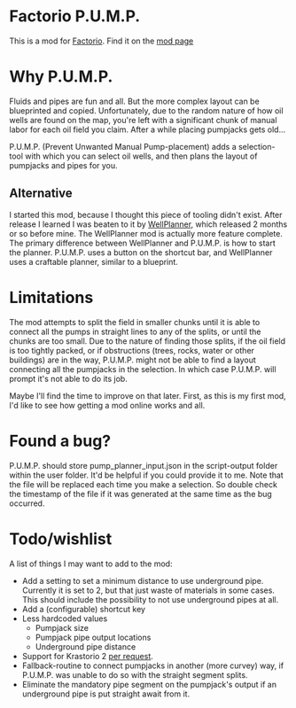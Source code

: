 # Factorio P.U.M.P.
This is a mod for [Factorio](https://factorio.com/).
Find it on the [mod page](https://mods.factorio.com/mod/pump)

# Why P.U.M.P.
Fluids and pipes are fun and all. But the more complex layout can be blueprinted and copied. Unfortunately, due to the random nature of how oil wells are found on the map, you're left with a significant chunk of manual labor for each oil field you claim. After a while placing pumpjacks gets old...

P.U.M.P. (Prevent Unwanted Manual Pump-placement) adds a selection-tool with which you can select oil wells, and then plans the layout of pumpjacks and pipes for you.

## Alternative
I started this mod, because I thought this piece of tooling didn't exist. After release I learned I was beaten to it by [WellPlanner](https://mods.factorio.com/mod/WellPlanner), which released 2 months or so before mine. The WellPlanner mod is actually more feature complete. The primary difference between WellPlanner and P.U.M.P. is how to start the planner. P.U.M.P. uses a button on the shortcut bar, and WellPlanner uses a craftable planner, similar to a blueprint.

# Limitations
The mod attempts to split the field in smaller chunks until it is able to connect all the pumps in straight lines to any of the splits, or until the chunks are too small. Due to the nature of finding those splits, if the oil field is too tightly packed, or if obstructions (trees, rocks, water or other buildings) are in the way, P.U.M.P. might not be able to find a layout connecting all the pumpjacks in the selection. In which case P.U.M.P. will prompt it's not able to do its job.

Maybe I'll find the time to improve on that later. First, as this is my first mod, I'd like to see how getting a mod online works and all.

# Found a bug?
P.U.M.P. should store pump_planner_input.json in the script-output folder within the user folder. It'd be helpful if you could provide it to me. Note that the file will be replaced each time you make a selection. So double check the timestamp of the file if it was generated at the same time as the bug occurred.

# Todo/wishlist 
A list of things I may want to add to the mod:
- Add a setting to set a minimum distance to use underground pipe. Currently it is set to 2, but that just waste of materials in some cases. This should include the possibility to not use underground pipes at all.
- Add a (configurable) shortcut key
- Less hardcoded values
  - Pumpjack size
  - Pumpjack pipe output locations
  - Underground pipe distance  
- Support for Krastorio 2 [per request](https://mods.factorio.com/mod/pump/discussion/5ea215c45e07f1000cea5281).
- Fallback-routine to connect pumpjacks in another (more curvey) way, if P.U.M.P. was unable to do so with the straight segment splits.
- Eliminate the mandatory pipe segment on the pumpjack's output if an underground pipe is put straight await from it.
